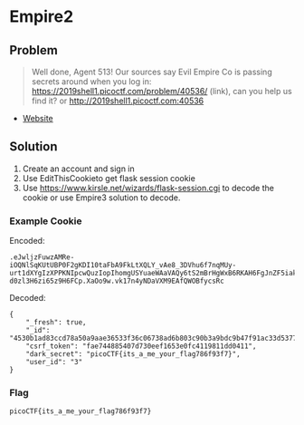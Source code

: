 # Empire2

## Problem

> Well done, Agent 513! Our sources say Evil Empire Co is passing secrets around when you log in: <https://2019shell1.picoctf.com/problem/40536/> (link), can you help us find it? or <http://2019shell1.picoctf.com:40536>

* [Website](https://2019shell1.picoctf.com/problem/40536/)

## Solution

1. Create an account and sign in
2. Use EditThisCookieto get flask session cookie
3. Use <https://www.kirsle.net/wizards/flask-session.cgi> to decode the cookie or use Empire3 solution to decode. 

### Example Cookie

Encoded:

```
.eJwljzFuwzAMRe-iOQNlSqKUtUBP0F2gKDI10taFbA9FkLtXQLY_vAe8_3DVhu6f7nqMUy-urt1dXYgIzXPPKNIpcwQuzIopIhomgUSYuaeWAaVAQy6tS2mBrHgWxB6RKAH6FgJnZF5iakytZJWF2cBPuEhULMuCgjH7EBQk4iIazV2c7MPqsd31Z_YYK4WQcwxAnRBUzc8WBZPgfcne9w5zTa_zuNddZegxxd9VtreP98d67JXrt9a_7RzVvvhGOVlBo-d0zl3H6zi65z9H6FCp.XaOo9w.vk17n4yNDaVXM9EAfQWOBfycsRc
```

Decoded:

```
{
    "_fresh": true,
    "_id": "4530b1ad83ccd78a50a9aae36533f36c06738ad6b803c90b3a9bdc9b47f91ac33d53776031b44a83aa256ba7b98ec2aaf019b49c5e39223c358144e0c532ce5f",
    "csrf_token": "fae744885407d730eef1653e0fc4119811dd0411",
    "dark_secret": "picoCTF{its_a_me_your_flag786f93f7}",
    "user_id": "3"
}
```

### Flag

`picoCTF{its_a_me_your_flag786f93f7}`